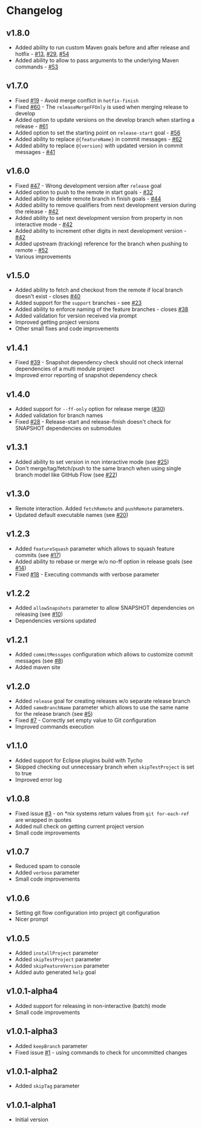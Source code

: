 # Changelog

## v1.8.0

* Added ability to run custom Maven goals before and after release and hotfix - [#13](https://github.com/aleksandr-m/gitflow-maven-plugin/issues/13), [#29](https://github.com/aleksandr-m/gitflow-maven-plugin/issues/29), [#54](https://github.com/aleksandr-m/gitflow-maven-plugin/issues/54)
* Added ability to allow to pass arguments to the underlying Maven commands - [#53](https://github.com/aleksandr-m/gitflow-maven-plugin/issues/53)

## v1.7.0

* Fixed [#19](https://github.com/aleksandr-m/gitflow-maven-plugin/issues/19) - Avoid merge conflict in `hotfix-finish`
* Fixed [#60](https://github.com/aleksandr-m/gitflow-maven-plugin/pull/60) - The `releaseMergeFFOnly` is used when merging release to develop
* Added option to update versions on the develop branch when starting a release - [#61](https://github.com/aleksandr-m/gitflow-maven-plugin/issues/61)
* Added option to set the starting point on `release-start` goal - [#56](https://github.com/aleksandr-m/gitflow-maven-plugin/issues/56)
* Added ability to replace `@{featureName}` in commit messages - [#62](https://github.com/aleksandr-m/gitflow-maven-plugin/issues/62)
* Added ability to replace `@{version}` with updated version in commit messages - [#41](https://github.com/aleksandr-m/gitflow-maven-plugin/issues/41)

## v1.6.0

* Fixed [#47](https://github.com/aleksandr-m/gitflow-maven-plugin/issues/47) - Wrong development version after `release` goal
* Added option to push to the remote in start goals - [#32](https://github.com/aleksandr-m/gitflow-maven-plugin/issues/32)
* Added ability to delete remote branch in finish goals - [#44](https://github.com/aleksandr-m/gitflow-maven-plugin/issues/44)
* Added ability to remove qualifiers from next development version during the release - [#42](https://github.com/aleksandr-m/gitflow-maven-plugin/issues/42)
* Added ability to set next development version from property in non interactive mode - [#42](https://github.com/aleksandr-m/gitflow-maven-plugin/issues/42)
* Added ability to increment other digits in next development version - [#42](https://github.com/aleksandr-m/gitflow-maven-plugin/issues/42)
* Added upstream (tracking) reference for the branch when pushing to remote - [#52](https://github.com/aleksandr-m/gitflow-maven-plugin/issues/52)
* Various improvements

## v1.5.0

* Added ability to fetch and checkout from the remote if local branch doesn't exist - closes [#40](https://github.com/aleksandr-m/gitflow-maven-plugin/issues/40)
* Added support for the `support` branches - see [#23](https://github.com/aleksandr-m/gitflow-maven-plugin/issues/23)
* Added ability to enforce naming of the feature branches - closes [#38](https://github.com/aleksandr-m/gitflow-maven-plugin/issues/38)
* Added validation for version received via prompt
* Improved getting project versions
* Other small fixes and code improvements

## v1.4.1

* Fixed [#39](https://github.com/aleksandr-m/gitflow-maven-plugin/issues/39) - Snapshot dependency check should not check internal dependencies of a multi module project
* Improved error reporting of snapshot dependency check

## v1.4.0

* Added support for `--ff-only` option for release merge ([#30](https://github.com/aleksandr-m/gitflow-maven-plugin/issues/30))
* Added validation for branch names
* Fixed [#28](https://github.com/aleksandr-m/gitflow-maven-plugin/issues/28) - Release-start and release-finish doesn't check for SNAPSHOT dependencies on submodules

## v1.3.1

* Added ability to set version in non interactive mode (see [#25](https://github.com/aleksandr-m/gitflow-maven-plugin/pull/25))
* Don't merge/tag/fetch/push to the same branch when using single branch model like GitHub Flow (see [#22](https://github.com/aleksandr-m/gitflow-maven-plugin/issues/22))

## v1.3.0

* Remote interaction. Added `fetchRemote` and `pushRemote` parameters.
* Updated default executable names (see [#20](https://github.com/aleksandr-m/gitflow-maven-plugin/issues/20))

## v1.2.3

* Added `featureSquash` parameter which allows to squash feature commits (see [#17](https://github.com/aleksandr-m/gitflow-maven-plugin/issues/17))
* Added ability to rebase or merge w/o no-ff option in release goals (see [#14](https://github.com/aleksandr-m/gitflow-maven-plugin/issues/14))
* Fixed [#18](https://github.com/aleksandr-m/gitflow-maven-plugin/issues/18) - Executing commands with verbose parameter

## v1.2.2

* Added `allowSnapshots` parameter to allow SNAPSHOT dependencies on releasing (see [#10](https://github.com/aleksandr-m/gitflow-maven-plugin/issues/10))
* Dependencies versions updated

## v1.2.1

* Added `commitMessages` configuration which allows to customize commit messages (see [#8](https://github.com/aleksandr-m/gitflow-maven-plugin/issues/8))
* Added maven site

## v1.2.0

* Added `release` goal for creating releases w/o separate release branch
* Added `sameBranchName` parameter which allows to use the same name for the release branch (see [#5](https://github.com/aleksandr-m/gitflow-maven-plugin/issues/5))
* Fixed [#7](https://github.com/aleksandr-m/gitflow-maven-plugin/issues/7) - Correctly set empty value to Git configuration
* Improved commands execution

## v1.1.0

* Added support for Eclipse plugins build with Tycho
* Skipped checking out unnecessary branch when `skipTestProject` is set to true
* Improved error log

## v1.0.8

* Fixed issue [#3](https://github.com/aleksandr-m/gitflow-maven-plugin/issues/3) - on *nix systems return values from `git for-each-ref` are wrapped in quotes
* Added null check on getting current project version
* Small code improvements

## v1.0.7

* Reduced spam to console
* Added `verbose` parameter
* Small code improvements

## v1.0.6

* Setting git flow configuration into project git configuration
* Nicer prompt

## v1.0.5

* Added `installProject` parameter
* Added `skipTestProject` parameter
* Added `skipFeatureVersion` parameter
* Added auto generated `help` goal

## v1.0.1-alpha4

* Added support for releasing in non-interactive (batch) mode
* Small code improvements

## v1.0.1-alpha3

* Added `keepBranch` parameter
* Fixed issue [#1](https://github.com/aleksandr-m/gitflow-maven-plugin/issues/1) - using commands to check for uncommitted changes

## v1.0.1-alpha2

* Added `skipTag` parameter

## v1.0.1-alpha1

* Initial version
